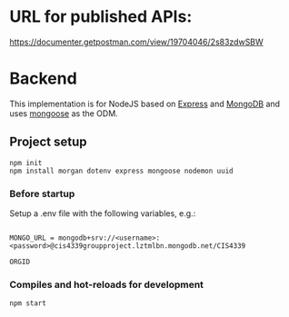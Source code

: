 # URL for published APIs:

https://documenter.getpostman.com/view/19704046/2s83zdwSBW

# Backend

This implementation is for NodeJS based on [Express](https://expressjs.com/) and [MongoDB](https://www.mongodb.com/) and uses [mongoose](https://mongoosejs.com/) as the ODM.

## Project setup

```
npm init
npm install morgan dotenv express mongoose nodemon uuid
```

### Before startup

Setup a .env file with the following variables, e.g.:

```

MONGO_URL = mongodb+srv://<username>:<password>@cis4339groupproject.lztmlbn.mongodb.net/CIS4339

ORGID

```

### Compiles and hot-reloads for development

```
npm start
```

